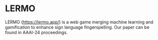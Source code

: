 # LERMO
LERMO (https://lermo.app/) is a web game merging machine learning and gamification to enhance sign language fingerspelling. Our paper can be found in AAAI-24 proceedings.
